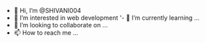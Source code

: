 - 👋 Hi, I’m @SHIVANI004
- 👀 I’m interested in web development
'- 🌱 I’m currently learning ...
- 💞️ I’m looking to collaborate on ...
- 📫 How to reach me ...

<!---
SHIVANI004/SHIVANI004 is a ✨ special ✨ repository because its `README.md` (this file) appears on your GitHub profile.
You can click the Preview link to take a look at your changes.
--->
